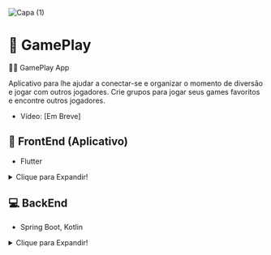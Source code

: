 ![Capa (1)](https://github.com/user-attachments/assets/6b4e1040-2439-4897-9585-47a00e9b977b)

# :red_circle: GamePlay

:iphone::red_circle: GamePlay App

Aplicativo para lhe ajudar a conectar-se e organizar o momento de diversão e jogar com outros jogadores. Crie grupos para jogar seus games favoritos e encontre outros jogadores.

- Vídeo: [Em Breve]

## :iphone: FrontEnd (Aplicativo)
- Flutter
<details>
<summary>Clique para Expandir!</summary>

## Introdução

Bem-vindo ao projeto GamePlay! Este projeto foi desenvolvido para fornecer uma plataforma onde os jogadores podem se conectar, criar e entrar em salas de jogos, facilitando a organização e o encontro com outros jogadores para momentos de diversão.

Nesta aplicação, você poderá:

- Registrar-se e fazer login para acessar todas as funcionalidades do aplicativo.
- Criar salas de jogos para seus games favoritos e convidar seus amigos ou outros jogadores para participar.
- Explorar e entrar em salas de jogos já existentes, filtrando por categorias como 'rankeada', '1vs1', e 'diversão'.
- Utilizar a autenticação segura para garantir que apenas usuários autorizados possam criar ou entrar em salas.

A seguir, você encontrará as instruções para instalação, uso e mais detalhes sobre este projeto.

## Instalação

Para instalar este projeto, siga os seguintes passos:

1. Clone o repositório:
    ```sh
    git clone https://github.com/IagoAntunes/GamePlay.git
    ```
2. Instale as dependências:
    ```sh
    flutter pub get
    ```
3. Execute:
    ```sh
    flutter run
    ```

## :wrench: Tecnologias e Ferramentas

### Tecnologias
- Flutter

### Ferramentas
- [flutter_bloc](https://pub.dev/packages/flutter_bloc) - Utilizado para gerenciamento de estado.
- [dio](https://pub.dev/packages/dio) - Package utilizado para realizar consultas (não foi usado por os dados estarem mockados).
- [shared_preferences](https://pub.dev/packages/get_storage) - Utilizado para guardar informações offline.
- [flutter_secure_storage](https://pub.dev/packages/internet_connection_checker) - Utilizado para guardar dados sensíveis do usuário.

## Arquitetura
  
Este projeto utiliza a **Clean Architecture** para organizar o código de maneira modular e desacoplada, facilitando a manutenção e evolução do sistema. A estrutura de pastas está organizada da seguinte forma:

### Estrutura de Pastas

```
lib
│
├── core
│
├── services
|
├── src/features

```

- **core:** Contem os códigos e regras que são compartilhadas entre as funcionalidades do aplicativo.
- **features** Contem os códigos de cada funcionalidade.
- **services** Contem as abstrações e implementações de serviços como http, banco de dados.

```
features
│
├── domain
│
├── datasource
│
└── presentation
```
- **domain:** Contém as abstrações do repositório e modelos (entities) que representam os dados fundamentais da aplicação.

- **datasource:** Responsável pela implementação das fontes de dados externas e objetos de acesso a dados (DAO).

- **presentation:** Contém os códigos relacionados à interface do usuário (UI) e controladores.

</details>

## :computer: BackEnd
- Spring Boot, Kotlin
<details>
<summary>Clique para Expandir!</summary>

## Introdução

Bem-vindo ao projeto GamePlay Backend! Este projeto foi desenvolvido utilizando Spring Boot e Kotlin para fornecer uma API robusta e segura que suporta as funcionalidades do aplicativo GamePlay.

Nesta aplicação, você poderá:

- Gerenciar a autenticação e autorização dos usuários.
- Criar, editar e deletar salas de jogos.
- Conectar jogadores a salas de jogos com base em diferentes critérios.
- Armazenar e recuperar dados de usuários e salas de jogos de forma eficiente.

A seguir, você encontrará as instruções para instalação, uso e mais detalhes sobre este projeto.

## Instalação

Para instalar este projeto, siga os seguintes passos:

1. Clone o repositório:
    ```sh
    git clone https://github.com/IagoAntunes/GamePlayBackend.git
    ```
2. Navegue até o diretório do projeto:
    ```sh
    cd GamePlayBackend
    ```
3. Instale as dependências:
    ```sh
    ./mvnw clean install
    ```
4. Execute a aplicação:
    ```sh
    ./mvnw spring-boot:run
    ```

## :wrench: Tecnologias e Ferramentas

### Tecnologias
- Spring Boot
- Kotlin

### Dependências
- [spring-boot-starter-web](https://mvnrepository.com/artifact/org.springframework.boot/spring-boot-starter-web) - Para construir aplicações web, incluindo RESTful.
- [jackson-module-kotlin](https://mvnrepository.com/artifact/com.fasterxml.jackson.module/jackson-module-kotlin) - Suporte para Kotlin no Jackson.
- [spring-boot-devtools](https://mvnrepository.com/artifact/org.springframework.boot/spring-boot-devtools) - Ferramentas de desenvolvimento para Spring Boot.
- [spring-boot-starter-test](https://mvnrepository.com/artifact/org.springframework.boot/spring-boot-starter-test) - Testes para Spring Boot.
- [spring-boot-starter-data-jpa](https://mvnrepository.com/artifact/org.springframework.boot/spring-boot-starter-data-jpa) - Para persistência de dados.
- [mysql-connector-j](https://mvnrepository.com/artifact/mysql/mysql-connector-java) - Conector MySQL.
- [jackson-dataformat-xml](https://mvnrepository.com/artifact/com.fasterxml.jackson.dataformat/jackson-dataformat-xml) - Para trabalhar com XML.
- [jackson-dataformat-yaml](https://mvnrepository.com/artifact/com.fasterxml.jackson.dataformat/jackson-dataformat-yaml) - Para trabalhar com YAML.
- [flyway-core](https://mvnrepository.com/artifact/org.flywaydb/flyway-core) - Migração de banco de dados.
- [spring-hateoas](https://mvnrepository.com/artifact/org.springframework.hateoas/spring-hateoas) - Hypermedia as the Engine of Application State.
- [spring-boot-starter-security](https://mvnrepository.com/artifact/org.springframework.boot/spring-boot-starter-security) - Para segurança e autenticação.
- [java-jwt](https://mvnrepository.com/artifact/com.auth0/java-jwt) - Para trabalhar com JWT.
- [springdoc-openapi-starter-webmvc-ui](https://mvnrepository.com/artifact/org.springdoc/springdoc-openapi-starter-webmvc-ui) - Para documentação da API com OpenAPI.

</details>
